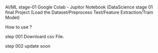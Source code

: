 AI/ML stage-01
Google Colab - Jupitor Notebook
(DataScience stage 01 final Project (Load the Dataset/Preprocess Text/Feature Extraction/Train Model)

How to use ?

step 001
Downloard csv File.

step 002
update soon
